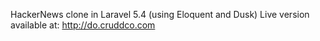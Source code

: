 HackerNews clone in Laravel 5.4 (using Eloquent and Dusk)
Live version available at: http://do.cruddco.com
